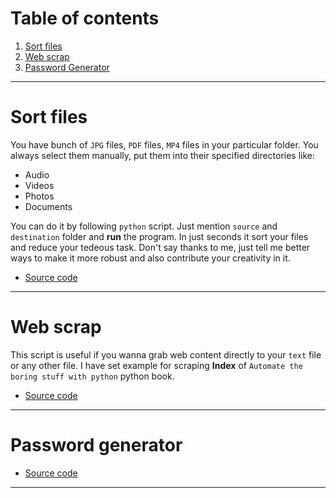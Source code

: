 # Table of contents

1. [Sort files](#sort-files)
2. [Web scrap](#web-scrap)
3. [Password Generator](#password-generator)

---
# Sort files

You have bunch of `JPG` files, `PDF` files, `MP4` files in your particular folder. You always select them manually, put them into their specified directories like:

- Audio
- Videos
- Photos
- Documents

You can do it by following `python` script. Just mention `source` and `destination` folder and **run** the program. In just seconds it sort your files and reduce your tedeous task. Don't say thanks to me, just tell me better ways to make it more robust and also contribute your creativity in it.

- [Source code](./1_Sort-files.py)

---
# Web scrap

This script is useful if you wanna grab web content directly to your `text` file or any other file. I have set example for scraping **Index** of `Automate the boring stuff with python` python book.

- [Source code](./2_Scrap_Web.py)

---
# Password generator

- [Source code](./3_Password_Generator.py)

---
